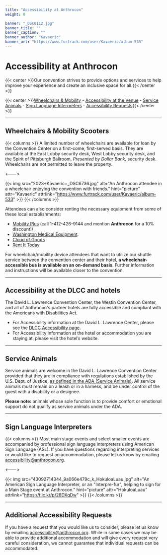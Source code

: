 ```yaml
---
title: "Accessibility at Anthrocon"
weight: 0

banner: "_DSC0112.jpg"
banner_title: ""
banner_caption: ""
banner_author: "Kavaeric"
banner_url: "https://www.furtrack.com/user/Kavaeric/album-533"
---
```


# Accessibility at Anthrocon

{{< center >}}Our convention strives to provide options and services to help improve your experience and create an inclusive space for all.{{< /center >}}

{{< center >}}[Wheelchairs & Mobility](#wheelchairs--mobility-scooters) - [Accessibility at the Venue](#accessibility-at-the-dlcc-and-hotels) - [Service Animals](#service-animals) - [Sign Language Interpreters](#sign-language-interpreters) - [Accessibility Requests](#additional-accessibility-requests){{< /center >}}

***

## Wheelchairs & Mobility Scooters

{{< columns >}}
A limited number of wheelchairs are available for loan by the Convention Center on a first-come, first-served basis. They are available at the East Lobby security desk, West Lobby security desk, and the Spirit of Pittsburgh Ballroom, *Presented by Dollar Bank,* security desk. Wheelchairs are not permitted to leave the property.

<--->

{{< img src="2023+Kavaeric+_DSC6736.jpg" alt="An Anthrocon attendee in a wheelchair enjoying the convention with friends." hint="picture" attr="Kavaeric" attrlink="https://www.furtrack.com/user/Kavaeric/album-533" >}}
{{< /columns >}}

Attendees can also consider renting the necessary equipment from some of these local establishments:

- [Mobility Plus](https://mobilityplus.com/Pittsburgh) (call 1-412-426-9144 and mention **Anthrocon** for a 10% discount!)
- [Washington Medical Equipment](https://www.washingtonmedical.net/rentals).
- [Cloud of Goods](https://www.cloudofgoods.com/product-rentals/mobility)
- [Rent It Today](https://www.rentittoday.com/medical-equipment-rentals/mobility-scooter-rental-pittsburgh-pa-14693)

For wheelchair/mobility device attendees that want to utilize our shuttle service between the convention center and their hotel, **a wheelchair-accessible bus is available on an on-demand basis**. Further information and instructions will be available closer to the convention.

***

## Accessibility at the DLCC and hotels

The David L. Lawrence Convention Center, the Westin Convention Center, and all of Anthrocon's partner hotels are fully accessible and compliant with the Americans with Disabilities Act.

- For Accessibility information at the David L. Lawrence Center, please see the [DLCC Accessibility page](https://www.pittsburghcc.com/dlcc-accessibility-info/).
- For Accessibility information at the hotel or accommodation you are staying at, please visit the hotel’s website.

***

## Service Animals

Service animals are welcome in the David L. Lawrence Convention Center provided that they are in compliance with regulations established by the U.S. Dept. of Justice, [as defined in the ADA (Service Animals)](https://www.ada.gov/service_animals_2010.htm). All service animals must remain on a leash or in a harness, and be under control of the guest with a disability or a designee.

**Please note:** animals whose sole function is to provide comfort or emotional support do not qualify as service animals under the ADA.

***

## Sign Language Interpreters

{{< columns >}}
Most main stage events and select smaller events are accompanied by professional sign language interpreters using American Sign Language (ASL). If you have questions regarding interpreting services or would like to request an accommodation, please let us know by emailing <accessibility@anthrocon.org>.

<--->

{{< img src="43092714344_9a066e479c_k_HokuloaLuau.jpg" alt="An American Sign Language Interpreter, or an &quot;Interpre-fur&quot;, helping to sign for a Main Stage event at Anthrocon." hint="picture" attr="HokuloaLuau" attrlink="https://flic.kr/p/28DXqDw" >}}
{{< /columns >}}

***

## Additional Accessibility Requests

If you have a request that you would like us to consider, please let us know by emailing <accessibility@anthrocon.org>. While in some cases we may be able to provide additional accommodation and will give every request very careful consideration, we cannot guarantee that individual requests can be accommodated.
